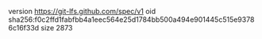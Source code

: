 version https://git-lfs.github.com/spec/v1
oid sha256:f0c2ffd1fabfbb4a1eec564e25d1784bb500a494e901445c515e93786c16f33d
size 2873
